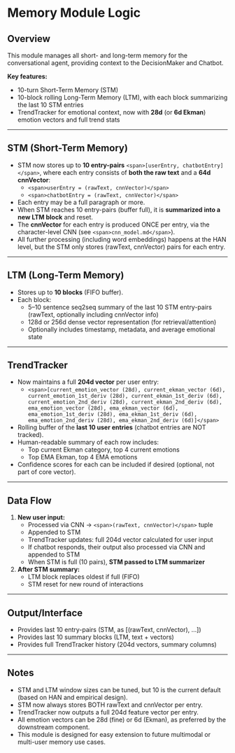 
# Memory Module Logic

## Overview

This module manages all short- and long-term memory for the conversational agent, providing context to the DecisionMaker and Chatbot.

**Key features:**

* 10-turn Short-Term Memory (STM)
* 10-block rolling Long-Term Memory (LTM), with each block summarizing the last 10 STM entries
* TrendTracker for emotional context, now with **28d** (or **6d Ekman**) emotion vectors and full trend stats

---

## STM (Short-Term Memory)

* STM now stores up to **10 entry-pairs** `<span>[userEntry, chatbotEntry]</span>`, where each entry consists of **both the raw text** and a **64d cnnVector**:
  * `<span>userEntry = (rawText, cnnVector)</span>`
  * `<span>chatbotEntry = (rawText, cnnVector)</span>`
* Each entry may be a full paragraph or more.
* When STM reaches 10 entry-pairs (buffer full), it is **summarized into a new LTM block** and reset.
* The **cnnVector** for each entry is produced ONCE per entry, via the character-level CNN (see `<span>cnn_model.md</span>`).
* All further processing (including word embeddings) happens at the HAN level, but the STM only stores (rawText, cnnVector) pairs for each entry.

---

## LTM (Long-Term Memory)

* Stores up to **10 blocks** (FIFO buffer).
* Each block:
  * 5–10 sentence seq2seq summary of the last 10 STM entry-pairs (rawText, optionally including cnnVector info)
  * 128d or 256d dense vector representation (for retrieval/attention)
  * Optionally includes timestamp, metadata, and average emotional state

---

## TrendTracker

* Now maintains a full **204d vector** per user entry:
  * `<span>[current_emotion_vector (28d), current_ekman_vector (6d), current_emotion_1st_deriv (28d), current_ekman_1st_deriv (6d), current_emotion_2nd_deriv (28d), current_ekman_2nd_deriv (6d), ema_emotion_vector (28d), ema_ekman_vector (6d), ema_emotion_1st_deriv (28d), ema_ekman_1st_deriv (6d), ema_emotion_2nd_deriv (28d), ema_ekman_2nd_deriv (6d)]</span>`
* Rolling buffer of the **last 10 user entries** (chatbot entries are NOT tracked).
* Human-readable summary of each row includes:
  * Top current Ekman category, top 4 current emotions
  * Top EMA Ekman, top 4 EMA emotions
* Confidence scores for each can be included if desired (optional, not part of core vector).

---

## Data Flow

1. **New user input:**
   * Processed via CNN → `<span>(rawText, cnnVector)</span>` tuple
   * Appended to STM
   * TrendTracker updates: full 204d vector calculated for user input
   * If chatbot responds, their output also processed via CNN and appended to STM
   * When STM is full (10 pairs), **STM passed to LTM summarizer**
2. **After STM summary:**
   * LTM block replaces oldest if full (FIFO)
   * STM reset for new round of interactions

---

## Output/Interface

* Provides last 10 entry-pairs (STM, as [(rawText, cnnVector), ...])
* Provides last 10 summary blocks (LTM, text + vectors)
* Provides full TrendTracker history (204d vectors, summary columns)

---

## Notes

* STM and LTM window sizes can be tuned, but 10 is the current default (based on HAN and empirical design).
* STM now always stores BOTH rawText and cnnVector per entry.
* TrendTracker now outputs a full 204d feature vector per entry.
* All emotion vectors can be 28d (fine) or 6d (Ekman), as preferred by the downstream component.
* This module is designed for easy extension to future multimodal or multi-user memory use cases.
